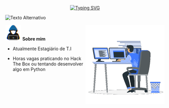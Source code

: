 <p align="center"><a href="https://git.io/typing-svg"><img src="https://readme-typing-svg.demolab.com?font=Fira+Code&weight=600&size=26&pause=1000&center=true&vCenter=true&random=false&width=435&lines=Bem+Vindo(a)&color=00FF00" alt="Typing SVG" /></a></p>

![Texto Alternativo](https://64.media.tumblr.com/e2f55d9bc318e88768b03ff2432b40d8/1e633f5680be29cc-33/s1280x1920/febebf152b25e55962ab1b793c557631f2c31781.gifv)

<a> <img align="right" src="https://github.com/0xAbdulKhalid/0xAbdulKhalid/raw/main/assets/mdImages/Right_Side.gif" width = 250px></a>
<a><img src = "https://github.com/0xAbdulKhalid/0xAbdulKhalid/raw/main/assets/mdImages/about_me.gif" width = 50px></a> **Sobre mim**

- Atualmente Estagiário de T.I

- Horas vagas praticando no Hack The Box ou tentando desenvolver algo em Python
